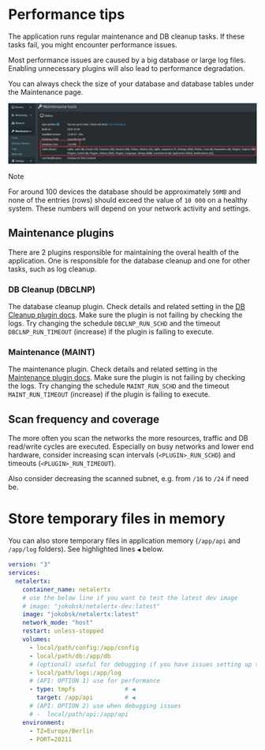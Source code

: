 # Performance tips

The application runs regular maintenance and DB cleanup tasks. If these tasks fail, you might encounter performance issues. 

Most performance issues are caused by a big database or large log files. Enabling unnecessary plugins will also lead to performance degradation. 

You can always check the size of your database and database tables under the Maintenance page. 

![Db size check](./img/PERFORMANCE/db_size_check.png)

> [!NOTE]
> For around 100 devices the database should be approximately `50MB` and none of the entries (rows) should exceed the value of `10 000` on a healthy system. These numbers will depend on your network activity and settings. 

## Maintenance plugins

There are 2 plugins responsible for maintaining the overal health of the application. One is responsible for the database cleanup and one for other tasks, such as log cleanup. 

### DB Cleanup (DBCLNP)

The database cleanup plugin. Check details and related setting in the [DB Cleanup plugin docs](/front/plugins/db_cleanup/README.md). Make sure the plugin is not failing by checking the logs. Try changing the schedule `DBCLNP_RUN_SCHD` and the timeout `DBCLNP_RUN_TIMEOUT` (increase) if the plugin is failing to execute.

### Maintenance (MAINT)

The maintenance plugin. Check details and related setting in the [Maintenance plugin docs](/front/plugins/maintenance/README.md). Make sure the plugin is not failing by checking the logs. Try changing the schedule `MAINT_RUN_SCHD` and the timeout `MAINT_RUN_TIMEOUT` (increase) if the plugin is failing to execute.

## Scan frequency and coverage

The more often you scan the networks the more resources, traffic and DB read/write cycles are executed. Especially on busy networks and lower end hardware, consider increasing scan intervals (`<PLUGIN>_RUN_SCHD`)  and timeouts (`<PLUGIN>_RUN_TIMEOUT`).

Also consider decreasing the scanned subnet, e.g. from `/16` to `/24` if need be.   

# Store temporary files in memory

You can also store temporary files in application memory (`/app/api` and `/app/log` folders). See highlighted lines `◀` below.

```yaml
version: "3"
services:
  netalertx:
    container_name: netalertx
    # use the below line if you want to test the latest dev image
    # image: "jokobsk/netalertx-dev:latest" 
    image: "jokobsk/netalertx:latest"      
    network_mode: "host"        
    restart: unless-stopped
    volumes:
      - local/path/config:/app/config
      - local/path/db:/app/db      
      # (optional) useful for debugging if you have issues setting up the container
      - local/path/logs:/app/log
      # (API: OPTION 1) use for performance
      - type: tmpfs              # ◀
        target: /app/api         # ◀
      # (API: OPTION 2) use when debugging issues 
      # -  local/path/api:/app/api
    environment:
      - TZ=Europe/Berlin      
      - PORT=20211
```
